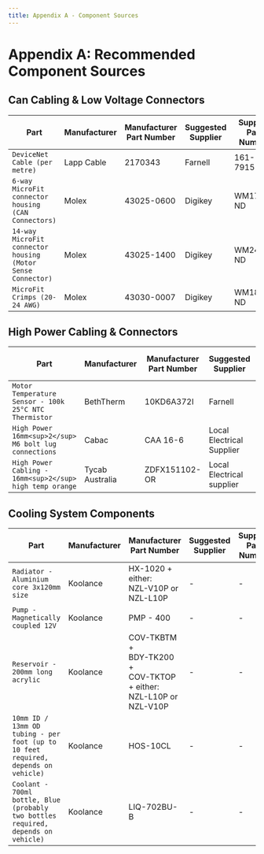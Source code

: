 ```yaml
---
title: Appendix A - Component Sources
---
```


# Appendix A: Recommended Component Sources

## Can Cabling & Low Voltage Connectors

| Part                                                          | Manufacturer  | Manufacturer Part Number  | Suggested Supplier    | Supplier Part Number  |
| ------------------------------------------------------------- | ------------- | ------------------------- | --------------------- | --------------------- |
| `DeviceNet Cable (per metre)`                                 | Lapp Cable    | 2170343                   | Farnell               | 161-7915              |
| `6-way MicroFit connector housing (CAN Connectors)`           | Molex         | 43025-0600                | Digikey               | WM1785-ND             |
| `14-way MicroFit connector housing (Motor Sense Connector)`   | Molex         | 43025-1400                | Digikey               | WM2489-ND             |
| `MicroFit Crimps (20-24 AWG)`                                 | Molex         | 43030-0007                | Digikey               | WM1837-ND             |

## High Power Cabling & Connectors

| Part                                                          | Manufacturer      | Manufacturer Part Number  | Suggested Supplier        | Supplier Part Number  |
| ------------------------------------------------------------- | ----------------- | ------------------------- | ------------------------- | --------------------- |
| `Motor Temperature Sensor - 100k 25°C NTC Thermistor`         | BethTherm         | 10KD6A372I                | Farnell                   | 970-7298              |
| `High Power 16mm<sup>2</sup> M6 bolt lug connections`         | Cabac             | CAA 16-6                  | Local Electrical Supplier | -                     |
| `High Power Cabling - 16mm<sup>2</sup> high temp orange`      | Tycab Australia   | ZDFX151102-OR             | Local Electrical supplier | -                     |


## Cooling System Components

| Part                                                          | Manufacturer      | Manufacturer Part Number      | Suggested Supplier        | Supplier Part Number  |
| ------------------------------------------------------------- | ----------------- | ----------------------------- | ------------------------- | --------------------- |
| `Radiator - Aluminium core 3x120mm size`                      | Koolance          | HX-1020 + either:<br>NZL-V10P or <br>NZL-L10P| -          | -                     |
| `Pump - Magnetically coupled 12V`                             | Koolance          | PMP - 400                     | -                         | -                     |
| `Reservoir - 200mm long acrylic`                              | Koolance          | COV-TKBTM + <br> BDY-TK200 + <br> COV-TKTOP + either: <br> NZL-L10P or <br> NZL-V10P | - | - |
| `10mm ID / 13mm OD tubing - per foot (up to 10 feet required, depends on vehicle)`    | Koolance | HOS-10CL       | -                         | -                     |
| `Coolant - 700ml bottle, Blue (probably two bottles required, depends on vehicle)`    | Koolance | LIQ-702BU-B    | -                         | -                     |








